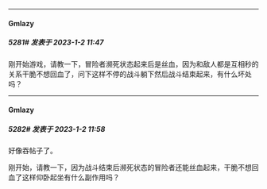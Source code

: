 

*****

####  Gmlazy  
##### 5281#       发表于 2023-1-2 11:47

刚开始游戏，请教一下，冒险者濒死状态起来后是丝血，因为和敌人都是互相秒的关系干脆不想回血了，问下这样不停的战斗躺下然后战斗结束起来，有什么坏处吗？

*****

####  Gmlazy  
##### 5282#       发表于 2023-1-2 11:58

好像吞帖子了。

刚开始，请教一下，因为战斗结束后濒死状态的冒险者还能丝血起来，干脆不想回血了这样仰卧起坐有什么副作用吗？

